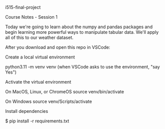 i515-final-project

Course Notes - Session 1

Today we're going to learn about the numpy and pandas packages and begin learning more powerful ways to manipulate tabular data. We'll apply all of this to our weather dataset.

After you download and open this repo in VSCode:

Create a local virtual environment

python3.11 -m venv venv (when VSCode asks to use the environment, "say Yes")

Activate the virtual environment

On MacOS, Linux, or ChromeOS source venv/bin/activate

On Windows source venv/Scripts/activate

Install dependencies

$ pip install -r requirements.txt
